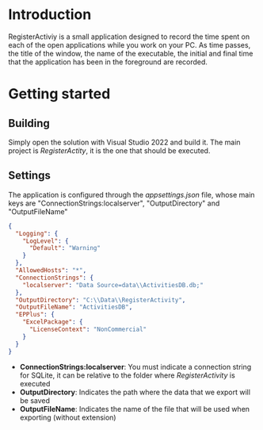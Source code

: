 # Introduction

RegisterActiviy is a small application designed to record the time spent on each of the open applications while you work on your PC. As time passes, the title of the window, the name of the executable, the initial and final time that the application has been in the foreground are recorded.

# Getting started

## Building

Simply open the solution with Visual Studio 2022 and build it. The main project is *RegisterActity*, it is the one that should be executed.

## Settings

The application is configured through the *appsettings.json* file, whose main keys are "ConnectionStrings:localserver", "OutputDirectory" and "OutputFileName"

```json
{
  "Logging": {
    "LogLevel": {
      "Default": "Warning"
    }
  },
  "AllowedHosts": "*",
  "ConnectionStrings": {
    "localserver": "Data Source=data\\ActivitiesDB.db;"
  },
  "OutputDirectory": "C:\\Data\\RegisterActivity",
  "OutputFileName": "ActivitiesDB",
  "EPPlus": {
    "ExcelPackage": {
      "LicenseContext": "NonCommercial"
    }
  }
}
```

- **ConnectionStrings:localserver**: You must indicate a connection string for SQLite, it can be relative to the folder where *RegisterActivity* is executed
- **OutputDirectory**: Indicates the path where the data that we export will be saved
- **OutputFileName**: Indicates the name of the file that will be used when exporting (without extension)
